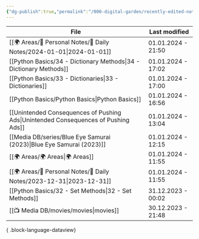 ```yaml
---
{"dg-publish":true,"permalink":"/000-digital-garden/recently-edited-notes/","dgPassFrontmatter":true,"noteIcon":"3","created":"2023-12-14T09:05:52.599+05:30","updated":"2023-12-14T09:12:44.868+05:30"}
---
```


| File                                                                                  | Last modified      |
| ------------------------------------------------------------------------------------- | ------------------ |
| [[🌍 Areas/📧 Personal Notes/📓 Daily Notes/2024-01-01\|2024-01-01]]               | 01.01.2024 - 21:50 |
| [[Python Basics/34 - Dictionary Methods\|34 - Dictionary Methods]]                 | 01.01.2024 - 17:02 |
| [[Python Basics/33 - Dictionaries\|33 - Dictionaries]]                             | 01.01.2024 - 17:00 |
| [[Python Basics/Python Basics\|Python Basics]]                                     | 01.01.2024 - 16:56 |
| [[Unintended Consequences of Pushing Ads\|Unintended Consequences of Pushing Ads]] | 01.01.2024 - 13:04 |
| [[Media DB/series/Blue Eye Samurai (2023)\|Blue Eye Samurai (2023)]]               | 01.01.2024 - 12:15 |
| [[🌍 Areas/🌍 Areas\|🌍 Areas]]                                                    | 01.01.2024 - 11:55 |
| [[🌍 Areas/📧 Personal Notes/📓 Daily Notes/2023-12-31\|2023-12-31]]               | 01.01.2024 - 11:55 |
| [[Python Basics/32 -  Set Methods\|32 -  Set Methods]]                             | 31.12.2023 - 00:02 |
| [[📺 Media DB/movies/movies\|movies]]                                              | 30.12.2023 - 21:48 |

{ .block-language-dataview}